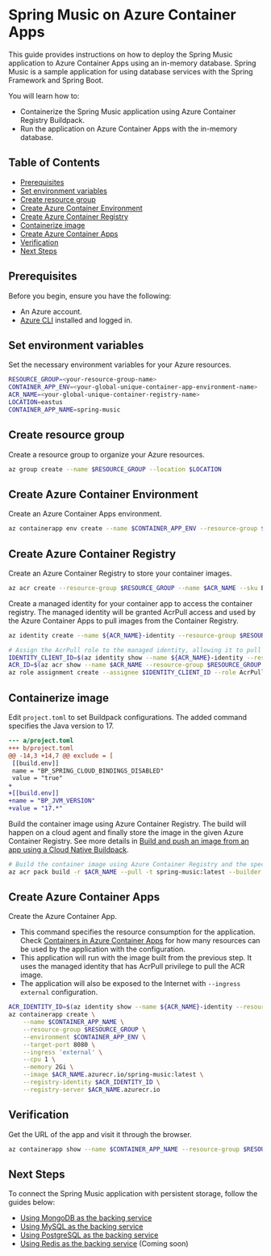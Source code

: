 # Spring Music on Azure Container Apps

This guide provides instructions on how to deploy the Spring Music application to Azure Container Apps using an in-memory database. Spring Music is a sample application for using database services with the Spring Framework and Spring Boot.

You will learn how to:

- Containerize the Spring Music application using Azure Container Registry Buildpack.
- Run the application on Azure Container Apps with the in-memory database.

## Table of Contents
- [Prerequisites](#prerequisites)
- [Set environment variables](#set-environment-variables)
- [Create resource group](#create-resource-group)
- [Create Azure Container Environment](#create-azure-container-environment)
- [Create Azure Container Registry](#create-azure-container-registry)
- [Containerize image](#containerize-image)
- [Create Azure Container Apps](#create-azure-container-apps)
- [Verification](#verification)
- [Next Steps](#next-steps)

## Prerequisites

Before you begin, ensure you have the following:

- An Azure account.
- [Azure CLI](https://learn.microsoft.com/en-us/cli/azure/) installed and logged in.

## Set environment variables

Set the necessary environment variables for your Azure resources.

```sh
RESOURCE_GROUP=<your-resource-group-name>
CONTAINER_APP_ENV=<your-global-unique-container-app-environment-name>
ACR_NAME=<your-global-unique-container-registry-name>
LOCATION=eastus
CONTAINER_APP_NAME=spring-music
```

## Create resource group

Create a resource group to organize your Azure resources.

```sh
az group create --name $RESOURCE_GROUP --location $LOCATION
```

## Create Azure Container Environment

Create an Azure Container Apps environment.

```sh
az containerapp env create --name $CONTAINER_APP_ENV --resource-group $RESOURCE_GROUP --location $LOCATION
```

## Create Azure Container Registry

Create an Azure Container Registry to store your container images.

```sh
az acr create --resource-group $RESOURCE_GROUP --name $ACR_NAME --sku Basic --location $LOCATION
```

Create a managed identity for your container app to access the container registry. The managed identity will be granted AcrPull access and used by the Azure Container Apps to pull images from the Container Registry.

```sh
az identity create --name ${ACR_NAME}-identity --resource-group $RESOURCE_GROUP

# Assign the AcrPull role to the managed identity, allowing it to pull images from the Azure Container Registry.
IDENTITY_CLIENT_ID=$(az identity show --name ${ACR_NAME}-identity --resource-group $RESOURCE_GROUP --query 'clientId' -o tsv)
ACR_ID=$(az acr show --name $ACR_NAME --resource-group $RESOURCE_GROUP --query 'id' -o tsv)
az role assignment create --assignee $IDENTITY_CLIENT_ID --role AcrPull --scope $ACR_ID
```

## Containerize image

Edit `project.toml` to set Buildpack configurations. The added command specifies the Java version to 17.

```diff
--- a/project.toml
+++ b/project.toml
@@ -14,3 +14,7 @@ exclude = [
 [[build.env]]
 name = "BP_SPRING_CLOUD_BINDINGS_DISABLED"
 value = "true"
+
+[[build.env]]
+name = "BP_JVM_VERSION"
+value = "17.*"
```

Build the container image using Azure Container Registry. The build will happen on a cloud agent and finally store the image in the given Azure Container Registry. See more details in [Build and push an image from an app using a Cloud Native Buildpack](https://learn.microsoft.com/en-us/azure/container-registry/container-registry-tasks-pack-build).

```sh
# Build the container image using Azure Container Registry and the specified buildpack.
az acr pack build -r $ACR_NAME --pull -t spring-music:latest --builder paketobuildpacks/builder-jammy-base .
```

## Create Azure Container Apps

Create the Azure Container App. 
- This command specifies the resource consumption for the application. Check [Containers in Azure Container Apps](https://learn.microsoft.com/en-us/azure/container-apps/containers) for how many resources can be used by the application with the configuration. 
- This application will run with the image built from the previous step. It uses the managed identity that has AcrPull privilege to pull the ACR image. 
- The application will also be exposed to the Internet with `--ingress external` configuration.

```sh
ACR_IDENTITY_ID=$(az identity show --name ${ACR_NAME}-identity --resource-group $RESOURCE_GROUP --query 'id' -o tsv)
az containerapp create \
    --name $CONTAINER_APP_NAME \
    --resource-group $RESOURCE_GROUP \
    --environment $CONTAINER_APP_ENV \
    --target-port 8080 \
    --ingress 'external' \
    --cpu 1 \
    --memory 2Gi \
    --image $ACR_NAME.azurecr.io/spring-music:latest \
    --registry-identity $ACR_IDENTITY_ID \
    --registry-server $ACR_NAME.azurecr.io
```

## Verification

Get the URL of the app and visit it through the browser.

```sh
az containerapp show --name $CONTAINER_APP_NAME --resource-group $RESOURCE_GROUP --query properties.configuration.ingress.fqdn -o tsv
```

## Next Steps

To connect the Spring Music application with persistent storage, follow the guides below:

- [Using MongoDB as the backing service](./MongoDB.md)
- [Using MySQL as the backing service](./MySQL.md)
- [Using PostgreSQL as the backing service](./PostgreSQL.md)
- [Using Redis as the backing service](./redis.md) (Coming soon)

